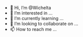 - 👋 Hi, I’m @Wichelta
- 👀 I’m interested in ...
- 🌱 I’m currently learning ...
- 💞️ I’m looking to collaborate on ...
- 📫 How to reach me ...

<!---
Wichelta/Wichelta is a ✨ special ✨ repository because its `README.md` (this file) appears on your GitHub profile.
You can click the Preview link to take a look at your changes.
--->

